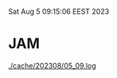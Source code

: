 Sat Aug  5 09:15:06 EEST 2023
# JAM
<a href='./cache/202308/05_09.log'>./cache/202308/05_09.log</a>
